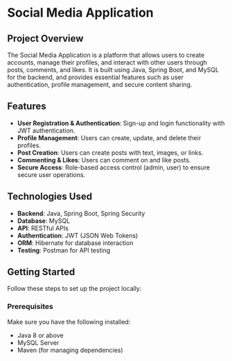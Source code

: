 # Social Media Application

## Project Overview
The Social Media Application is a platform that allows users to create accounts, manage their profiles, and interact with other users through posts, comments, and likes. It is built using Java, Spring Boot, and MySQL for the backend, and provides essential features such as user authentication, profile management, and secure content sharing.

## Features
- **User Registration & Authentication**: Sign-up and login functionality with JWT authentication.
- **Profile Management**: Users can create, update, and delete their profiles.
- **Post Creation**: Users can create posts with text, images, or links.
- **Commenting & Likes**: Users can comment on and like posts.
- **Secure Access**: Role-based access control (admin, user) to ensure secure user operations.

## Technologies Used
- **Backend**: Java, Spring Boot, Spring Security
- **Database**: MySQL
- **API**: RESTful APIs
- **Authentication**: JWT (JSON Web Tokens)
- **ORM**: Hibernate for database interaction
- **Testing**: Postman for API testing

## Getting Started

Follow these steps to set up the project locally:

### Prerequisites
Make sure you have the following installed:
- Java 8 or above
- MySQL Server
- Maven (for managing dependencies)

